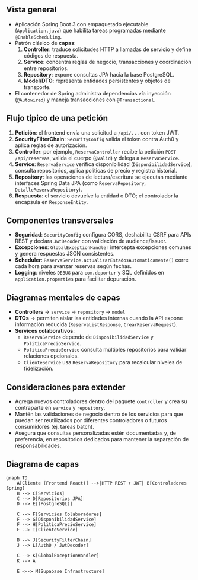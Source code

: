 ## Vista general
- Aplicación Spring Boot 3 con empaquetado ejecutable (`Application.java`) que habilita tareas programadas mediante `@EnableScheduling`.
- Patrón clásico de **capas**:
  1. **Controller**: traduce solicitudes HTTP a llamadas de servicio y define códigos de respuesta.
  2. **Service**: concentra reglas de negocio, transacciones y coordinación entre repositorios.
  3. **Repository**: expone consultas JPA hacia la base PostgreSQL.
  4. **Model/DTO**: representa entidades persistentes y objetos de transporte.
- El contenedor de Spring administra dependencias vía inyección (`@Autowired`) y maneja transacciones con `@Transactional`.

## Flujo típico de una petición
1. **Petición**: el frontend envía una solicitud a `/api/...` con token JWT.
2. **SecurityFilterChain**: `SecurityConfig` valida el token contra Auth0 y aplica reglas de autorización.
3. **Controller**: por ejemplo, `ReservaController` recibe la petición `POST /api/reservas`, valida el cuerpo (`@Valid`) y delega a `ReservaService`.
4. **Service**: `ReservaService` verifica disponibilidad (`DisponibilidadService`), consulta repositorios, aplica políticas de precio y registra historial.
5. **Repository**: las operaciones de lectura/escritura se ejecutan mediante interfaces Spring Data JPA (como `ReservaRepository`, `DetalleReservaRepository`).
6. **Respuesta**: el servicio devuelve la entidad o DTO; el controlador la encapsula en `ResponseEntity`.

## Componentes transversales
- **Seguridad**: `SecurityConfig` configura CORS, deshabilita CSRF para APIs REST y declara `JwtDecoder` con validación de audience/issuer.
- **Excepciones**: `GlobalExceptionHandler` intercepta excepciones comunes y genera respuestas JSON consistentes.
- **Scheduler**: `ReservaService.actualizarEstadosAutomaticamente()` corre cada hora para avanzar reservas según fechas.
- **Logging**: niveles `DEBUG` para `com.deportur` y SQL definidos en `application.properties` para facilitar depuración.

## Diagramas mentales de capas
- **Controllers** → `service` → `repository` → `model`
- **DTOs** → permiten aislar las entidades internas cuando la API expone información reducida (`ReservaListResponse`, `CrearReservaRequest`).
- **Services colaborativos**:
  - `ReservaService` depende de `DisponibilidadService` y `PoliticaPrecioService`.
  - `PoliticaPrecioService` consulta múltiples repositorios para validar relaciones opcionales.
  - `ClienteService` usa `ReservaRepository` para recalcular niveles de fidelización.

## Consideraciones para extender
- Agrega nuevos controladores dentro del paquete `controller` y crea su contraparte en `service` y `repository`.
- Mantén las validaciones de negocio dentro de los servicios para que puedan ser reutilizados por diferentes controladores o futuros consumidores (ej. tareas batch).
- Asegura que consultas personalizadas estén documentadas y, de preferencia, en repositorios dedicados para mantener la separación de responsabilidades.

## Diagrama de capas
```mermaid
graph TD
    A[Cliente (Frontend React)] -->|HTTP REST + JWT| B[Controladores Spring]
    B --> C[Servicios]
    C --> D[Repositorios JPA]
    D --> E[(PostgreSQL)]

    C --> F[Servicios Colaboradores]
    F --> G[DisponibilidadService]
    F --> H[PoliticaPrecioService]
    F --> I[ClienteService]

    B --> J[SecurityFilterChain]
    J --> L[Auth0 / JwtDecoder]

    C --> K[GlobalExceptionHandler]
    K --> A

    E <--> M[Supabase Infrastructure]
```

